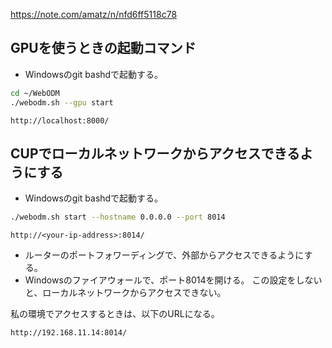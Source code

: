 https://note.com/amatz/n/nfd6ff5118c78


## GPUを使うときの起動コマンド

- Windowsのgit bashdで起動する。
```bash
cd ~/WebODM
./webodm.sh --gpu start
```

```URL
http://localhost:8000/
```


## CUPでローカルネットワークからアクセスできるようにする

- Windowsのgit bashdで起動する。
```bash
./webodm.sh start --hostname 0.0.0.0 --port 8014
```

```URL
http://<your-ip-address>:8014/
```
- ルーターのポートフォワーディングで、外部からアクセスできるようにする。
- Windowsのファイアウォールで、ポート8014を開ける。 この設定をしないと、ローカルネットワークからアクセスできない。

私の環境でアクセスするときは、以下のURLになる。
```URL
http://192.168.11.14:8014/
``` 
